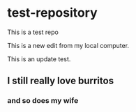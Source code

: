 # test-repository
This is a test repo

This is a new edit from my local computer.

This is an update test.

## I still really love burritos

### and so does my wife
